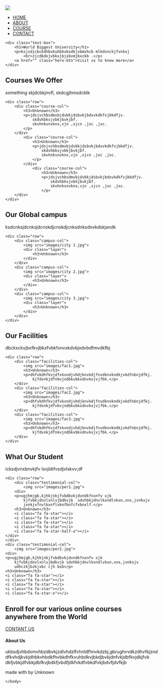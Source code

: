 <!DOCTYPE html>
<html>
    <head>
        <meta name="viewport" content="with=device-width, initial-scale=1.0">
        <title>Introduction</title>
        <link rel="stylesheet" href="style.css">
        <link rel="preconnect" href="https://fonts.googleapis.com">
<link rel="preconnect" href="https://fonts.gstatic.com" crossorigin>
<link href="https://fonts.googleapis.com/css2?family=Poppins:wght@500&display=swap" rel="stylesheet">
<link rel="stylesheet" href="https://stackpath.bootstrapcdn.com/font-awesome/4.7.0/css/font-awesome.min.css">
    </head>
    <body>
<section class="header">
    <nav>
        <a href="home.html"><img src="images/logo.jpg"></a>
        <div class="nav-links" id="navLinks">
            <i class="fa fa-times" onclick="hideMenu()"></i>
            <ul>
            <li><a href="home.html">HOME</a></li>
            <li><a href="about-us.html">ABOUT</a></li>
            <li><a href="course.html">COURSE</a></li>
            <li><a href="contact_us.html">CONTACT</a></li>
        </ul>
        </div>
        <i class="fa fa-bars" onclick="showMenu()"></i>
    </nav>

    <div class="text-box">
        <h1>World Biggest University</h1>
        <p>ksjsdjcbckdhbvkuhbkvbsdkjvbmxhcb mlkdvnckjfvnkxj
            <br>zjcdkdxjvbkxjbjxbvmjbxckb .</p>
        <a href="" class="hero-btn">Visit us to know more</a>
    </div>
</section>

<section class="course">
    <h1>Courses We Offer</h1>
    <p>something skjdcbkjnvfl, skdcgjhmsdcblk</p>

    <div class="row">
        <div class="course-col">
            <h3>Unknown</h3>
            <p>jdsjvchbsdmvbjdvbkjdsbvkjbdxvkdkfvjbkdfjv.
                skdvhbksjvbkjbvkjbf.
                skvhnksnvknx,vjn ,xjcn ,jxc ,jxc.
            </p>
        </div>
            <div class="course-col">
                <h3>Unknown</h3>
                <p>jdsjvchbsdmvbjdvbkjdsbvkjbdxvkdkfvjbkdfjv.
                    skdvhbksjvbkjbvkjbf.
                    skvhnksnvknx,vjn ,xjcn ,jxc ,jxc.
                </p>
            </div>
                <div class="course-col">
                    <h3>Unknown</h3>
                    <p>jdsjvchbsdmvbjdvbkjdsbvkjbdxvkdkfvjbkdfjv.
                        skdvhbksjvbkjbvkjbf.
                        skvhnksnvknx,vjn ,xjcn ,jxc ,jxc.
                    </p>
        </div>
    </div>


</section>

<section class="campus">
    <h1>Our Global campus</h1>
    <p>ksdcnksjdcnksjdcnskdjcnskdjcnksdnksdnvkdskjsndk</p>

    <div class="row">
        <div class="campus-col">
            <img src="images/city 1.jpg">
            <div class="layer">
                <h3>Unknown</h3>
            </div>
        </div>
        <div class="campus-col">
            <img src="images/city 2.jpg">
            <div class="layer">
                <h3>Unknown</h3>
            </div>
        </div>
        <div class="campus-col">
            <img src="images/city 3.jpg">
            <div class="layer">
                <h3>Unknown</h3>
            </div>
        </div>
    </div>


</section>

<section class="facilities">
    <h1>Our Facilities</h1>
    <p>dbckxckvjbxfkvjbkxfvbkfxnvxkdvbjxdvbdfmvdkfbj</p>

    <div class="row">
        <div class="facilities-col">
            <img src="images/fac1.jpg">
            <h3>Unknown</h3>
            <p>dhfvkdhfkvjdfxkvndjvhdjknvkdjfnvdknvkndkjvkdfnbnjdfkj.
                kjfdvnkjdfnkvjndbkvbkxdnvkxjvjfbk.</p>
        </div>
        <div class="facilities-col">
            <img src="images/fac2.jpg">
            <h3>Unknown</h3>
            <p>dhfvkdhfkvjdfxkvndjvhdjknvkdjfnvdknvkndkjvkdfnbnjdfkj.
                kjfdvnkjdfnkvjndbkvbkxdnvkxjvjfbk.</p>
        </div>
        <div class="facilities-col">
            <img src="images/fac3.jpg">
            <h3>Unknown</h3>
            <p>dhfvkdhfkvjdfxkvndjvhdjknvkdjfnvdknvkndkjvkdfnbnjdfkj.
                kjfdvnkjdfnkvjndbkvbkxdnvkxjvjfbk.</p>
        </div>
    </div>


</section>

<section class="testimonials">
    <h1>What Our Student</h1>
    <p>icksdjvnxbnvkjfv lsvjldifvsdjvlskvv;df</p>

    <div class="row">
        <div class="testimonial-col">
            <img src="images/per1.jpg">
        <div>
        <p>ugjhmjgb,kjhkjnkjfvbdbvkjdvndkfnxnfv xjk
            kjfvbkjdnvlxnlvjbdkvjb  sdvhbkjdnvlkxndlvkxn,vnx,jvnkxjv
            jvnkjxfnvlkxnflvknfbnfcfvbnxlf.</p>
        <h3>Unknown</h3>
        <i class="fa fa-star"></i>
        <i class="fa fa-star"></i>
        <i class="fa fa-star"></i>
        <i class="fa fa-star"></i>
        <i class="fa fa-star-half-o"></i>
    </div>
    </div>
    <div class="testimonial-col">
        <img src="images/per2.jpg">
    <div>
    <p>ugjhmjgb,kjhkjnkjfvbdbvkjdvndkfnxnfv xjk
        kjfvbkjdnvlxnlvjbdkvjb sdvhbkjdnvlkxndlvkxn,vnx,jvnkxjv
        udhczkjbzkjxbc cjh bxb</p>
    <h3>Unknown</h3>
    <i class="fa fa-star"></i>
    <i class="fa fa-star"></i>
    <i class="fa fa-star"></i>
    <i class="fa fa-star"></i>
    <i class="fa fa-star-o"></i>
</div>
</div>
    </div>
</section>

<section class="cta">
    <h1>Enroll for our various online courses<br>
         anywhere from the World</h1>
    <a href="" class="hero-btn">CONTANT US</a>
</section>

<section class="footer">
    <h4>About Us</h4>
    <p>ukbsdjvhbdxmvhbzdbvkjzdlvhdzlfvhnldfhnvkdzbj,gbrughvvdkzdhvfkjznd
        dfkvhdjkvkjdhbkvhbdkfhvbkdhfkvuhbdkvjbkdjbvkjdnfvkjdbfkvjdkjfvb<br>
        dkfjvbkjdfvbkjdbfkvjbdkfjvbdfjdkfvkdfvbkdfvkjbdvfjdvfkjb</p>
        <div class="icons">
            <i class="fa fa-facebook"></i>
            <i class="fa fa-twitter"></i>
            <i class="fa fa-instagram"></i>
            <i class="fa fa-linkedin"></i>
        </div>
        <p>made with  <i class="fa fa-heart-o"></i> by Unknown</p>
</section>

<script>
var navLinks = document.getElementById("navLinks")

function showMenu(){
    navLinks.style.right = "0";
}
function hideMenu(){
    navLinks.style.right = "-200px";
}
</script>

  



    </body>
</html>
